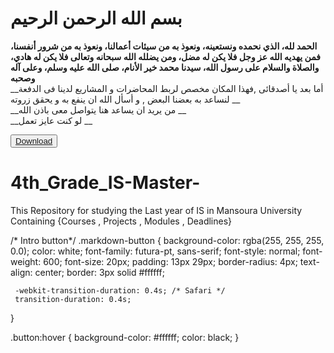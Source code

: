 
# بسم الله الرحمن الرحيم
__الحمد لله، الذي نحمده ونستعينه، ونعوذ به من سيئات أعمالنا، ونعوذ به من شرور أنفسنا، فمن يهديه الله عز وجل فلا يكن له مضل، ومن يضلله الله سبحانه وتعالى فلا يكن له هادي، والصلاة والسلام على رسول الله، سيدنا محمد خير الأنام، صلى الله عليه وسلم، وعلى آله وصحبه__
</br>
__أما بعد يا أصدقائى ,فهذا المكان مخصص لربط المحاضرات و المشاريع لدينا فى الدفعة لنساعد به بعضنا البعض , و أسأل الله ان ينفع به و يحقق زروته __
</br>
__من يريد ان يساعد هنا يتواصل معى باذن الله __
</br>
__لو كنت عايز تعمل __
</br>

 <button class = "markdown-button"  type="introbutton"><a href="https://minhaskamal.github.io/DownGit/#/home" >Download</a></button>
 
 
# 4th_Grade_IS-Master-
This Repository for studying the Last year of IS in Mansoura University Containing {Courses , Projects , Modules , Deadlines}


 /* Intro button*/
 .markdown-button {
   background-color: rgba(255, 255, 255, 0.0);
     color: white;
       font-family: futura-pt, sans-serif;
     font-style: normal;
     font-weight: 600;
       font-size: 20px;
      padding: 13px 29px;
      border-radius: 4px;
       text-align: center;
     border: 3px solid #ffffff;
   
     -webkit-transition-duration: 0.4s; /* Safari */
     transition-duration: 0.4s;
 }
 
 .button:hover {
     background-color: #ffffff;
     color: black;
 }
